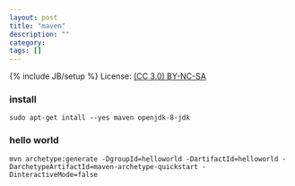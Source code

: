 ```yaml
---
layout: post
title: "maven"
description: ""
category: 
tags: []
---
```

{% include JB/setup %}
License: [(CC 3.0) BY-NC-SA](http://creativecommons.org/licenses/by-nc-sa/3.0/)

### install

``sudo apt-get intall --yes maven openjdk-8-jdk``

### hello world

``mvn archetype:generate -DgroupId=helloworld -DartifactId=helloworld -DarchetypeArtifactId=maven-archetype-quickstart -DinteractiveMode=false``
